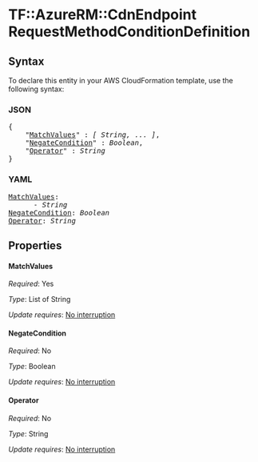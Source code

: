 # TF::AzureRM::CdnEndpoint RequestMethodConditionDefinition

## Syntax

To declare this entity in your AWS CloudFormation template, use the following syntax:

### JSON

<pre>
{
    "<a href="#matchvalues" title="MatchValues">MatchValues</a>" : <i>[ String, ... ]</i>,
    "<a href="#negatecondition" title="NegateCondition">NegateCondition</a>" : <i>Boolean</i>,
    "<a href="#operator" title="Operator">Operator</a>" : <i>String</i>
}
</pre>

### YAML

<pre>
<a href="#matchvalues" title="MatchValues">MatchValues</a>: <i>
      - String</i>
<a href="#negatecondition" title="NegateCondition">NegateCondition</a>: <i>Boolean</i>
<a href="#operator" title="Operator">Operator</a>: <i>String</i>
</pre>

## Properties

#### MatchValues

_Required_: Yes

_Type_: List of String

_Update requires_: [No interruption](https://docs.aws.amazon.com/AWSCloudFormation/latest/UserGuide/using-cfn-updating-stacks-update-behaviors.html#update-no-interrupt)

#### NegateCondition

_Required_: No

_Type_: Boolean

_Update requires_: [No interruption](https://docs.aws.amazon.com/AWSCloudFormation/latest/UserGuide/using-cfn-updating-stacks-update-behaviors.html#update-no-interrupt)

#### Operator

_Required_: No

_Type_: String

_Update requires_: [No interruption](https://docs.aws.amazon.com/AWSCloudFormation/latest/UserGuide/using-cfn-updating-stacks-update-behaviors.html#update-no-interrupt)

